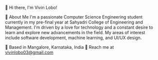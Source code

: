 👋 Hi there, I'm Vivin Lobo!

🌟 About Me
I'm a passionate Computer Science Engineering student currently in my pre-final year at Sahyadri College of Engineering and Management. I'm driven by a love for technology and a constant desire to learn and explore new advancements in the field. My areas of interest include software development, machine learning, and UI/UX design.

📍 Based in Mangalore, Karnataka, India
📧 Reach me at vivinlobo03@gmail.com
